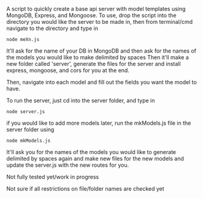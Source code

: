 A script to quickly create a base api server with model templates using MongoDB, Express, and Mongoose.
To use, drop the script into the directory you would like the server to be made in, then from terminal/cmd
navigate to the directory and type in
```
node meXn.js
```
It'll ask for the name of your DB in MongoDB
and then ask for the names of the models you would like to make delimited by spaces
Then it'll make a new folder called 'server', generate the files for the server
and install express, mongoose, and cors for you at the end.

Then, navigate into each model and fill out the fields you want the model to have.

To run the server, just cd into the server folder, and type in
```
node server.js
```

if you would like to add more models later, run the mkModels.js file in the server folder using
```
node mkModels.js
```
It'll ask you for the names of the models you would like to generate delimited by spaces again
and make new files for the new models and update the server.js with the new routes for you.

Not fully tested yet/work in progress

Not sure if all restrictions on file/folder names are checked yet
